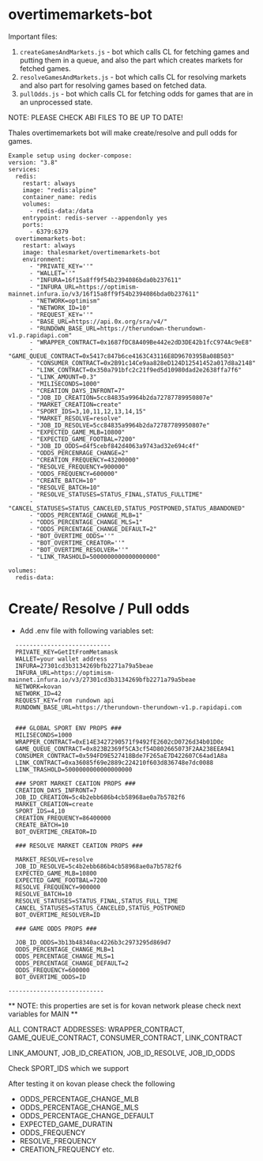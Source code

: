 # overtimemarkets-bot

Important files:

1. `createGamesAndMarkets.js` - bot which calls CL for fetching games and putting them in a queue, and also the part which creates markets for fetched games.
2. `resolveGamesAndMarkets.js` - bot which calls CL for resolving markets and also part for resolving games based on fetched data.
3. `pullOdds.js` - bot which calls CL for fetching odds for games that are in an unprocessed state.

NOTE: PLEASE CHECK ABI FILES TO BE UP TO DATE!

Thales overtimemarkets bot will make create/resolve and pull odds for games.

```
Example setup using docker-compose:
version: "3.8"
services:
  redis:
    restart: always
    image: "redis:alpine"
    container_name: redis
    volumes:
      - redis-data:/data
    entrypoint: redis-server --appendonly yes
    ports:
      - 6379:6379
  overtimemarkets-bot:
    restart: always
    image: thalesmarket/overtimemarkets-bot
    environment:
      - "PRIVATE_KEY=''"
      - "WALLET=''"
      - "INFURA=16f15a8ff9f54b2394086bda0b237611"
      - "INFURA_URL=https://optimism-mainnet.infura.io/v3/16f15a8ff9f54b2394086bda0b237611"
      - "NETWORK=optimism"
      - "NETWORK_ID=10"
      - "REQUEST_KEY=''"
      - "BASE_URL=https://api.0x.org/sra/v4/"
      - "RUNDOWN_BASE_URL=https://therundown-therundown-v1.p.rapidapi.com"
      - "WRAPPER_CONTRACT=0x1687fDC8A409Be442e2dD3DE42b1fcC974Ac9eE8"
      - "GAME_QUEUE_CONTRACT=0x5417c847b6ce4163C43116E8D9670395Ba08B503"
      - "CONSUMER_CONTRACT=0x2B91c14Ce9aa828eD124D12541452a017d8a2148"
      - "LINK_CONTRACT=0x350a791bfc2c21f9ed5d10980dad2e2638ffa7f6"
      - "LINK_AMOUNT=0.3"
      - "MILISECONDS=1000"
      - "CREATION_DAYS_INFRONT=7"
      - "JOB_ID_CREATION=5cc84835a9964b2da72787789950807e"
      - "MARKET_CREATION=create"
      - "SPORT_IDS=3,10,11,12,13,14,15"
      - "MARKET_RESOLVE=resolve"
      - "JOB_ID_RESOLVE=5cc84835a9964b2da72787789950807e"
      - "EXPECTED_GAME_MLB=10800"
      - "EXPECTED_GAME_FOOTBAL=7200"
      - "JOB_ID_ODDS=d4f5cebf842d4063a9743ad32e694c4f"
      - "ODDS_PERCENRAGE_CHANGE=2"
      - "CREATION_FREQUENCY=43200000"
      - "RESOLVE_FREQUENCY=900000"
      - "ODDS_FREQUENCY=600000"
      - "CREATE_BATCH=10"
      - "RESOLVE_BATCH=10"
      - "RESOLVE_STATUSES=STATUS_FINAL,STATUS_FULLTIME"
      - "CANCEL_STATUSES=STATUS_CANCELED,STATUS_POSTPONED,STATUS_ABANDONED"
      - "ODDS_PERCENTAGE_CHANGE_MLB=1"
      - "ODDS_PERCENTAGE_CHANGE_MLS=1"
      - "ODDS_PERCENTAGE_CHANGE_DEFAULT=2"
      - "BOT_OVERTIME_ODDS=''"
      - "BOT_OVERTIME_CREATOR=''"
      - "BOT_OVERTIME_RESOLVER=''"
      - "LINK_TRASHOLD=5000000000000000000"

volumes:
  redis-data:

```

# Create/ Resolve / Pull odds

- Add .env file with following variables set:

```
  ---------------------------
  PRIVATE_KEY=GetItFromMetamask
  WALLET=your wallet address
  INFURA=27301cd3b3134269bfb2271a79a5beae
  INFURA_URL=https://optimism-mainnet.infura.io/v3/27301cd3b3134269bfb2271a79a5beae
  NETWORK=kovan
  NETWORK_ID=42
  REQUEST_KEY=from rundown api
  RUNDOWN_BASE_URL=https://therundown-therundown-v1.p.rapidapi.com


  ### GLOBAL SPORT ENV PROPS ###
  MILISECONDS=1000
  WRAPPER_CONTRACT=0xE14E3427290571f9492fE2602cD0726d34b01D0c
  GAME_QUEUE_CONTRACT=0x823B2369f5CA3cf54D802665073F2AA238EEA941
  CONSUMER_CONTRACT=0x594FD9E527418Bde7F265aE7D422607C64ad1A8a
  LINK_CONTRACT=0xa36085f69e2889c224210f603d836748e7dc0088
  LINK_TRASHOLD=5000000000000000000

  ### SPORT MARKET CEATION PROPS ###
  CREATION_DAYS_INFRONT=7
  JOB_ID_CREATION=5c4b2ebb686b4cb58968ae0a7b5782f6
  MARKET_CREATION=create
  SPORT_IDS=4,10
  CREATION_FREQUENCY=86400000
  CREATE_BATCH=10
  BOT_OVERTIME_CREATOR=ID

  ### RESOLVE MARKET CEATION PROPS ###

  MARKET_RESOLVE=resolve
  JOB_ID_RESOLVE=5c4b2ebb686b4cb58968ae0a7b5782f6
  EXPECTED_GAME_MLB=10800
  EXPECTED_GAME_FOOTBAL=7200
  RESOLVE_FREQUENCY=900000
  RESOLVE_BATCH=10
  RESOLVE_STATUSES=STATUS_FINAL,STATUS_FULL_TIME
  CANCEL_STATUSES=STATUS_CANCELED,STATUS_POSTPONED
  BOT_OVERTIME_RESOLVER=ID

  ### GAME ODDS PROPS ###

  JOB_ID_ODDS=3b13b48340ac4226b3c2973295d869d7
  ODDS_PERCENTAGE_CHANGE_MLB=1
  ODDS_PERCENTAGE_CHANGE_MLS=1
  ODDS_PERCENTAGE_CHANGE_DEFAULT=2
  ODDS_FREQUENCY=600000
  BOT_OVERTIME_ODDS=ID

---------------------------
```

** NOTE: this properties are set is for kovan network please check next variables for MAIN **

ALL CONTRACT ADDRESSES: WRAPPER_CONTRACT, GAME_QUEUE_CONTRACT, CONSUMER_CONTRACT, LINK_CONTRACT

LINK_AMOUNT, JOB_ID_CREATION, JOB_ID_RESOLVE, JOB_ID_ODDS

Check SPORT_IDS which we support

After testing it on kovan please check the following

- ODDS_PERCENTAGE_CHANGE_MLB
- ODDS_PERCENTAGE_CHANGE_MLS
- ODDS_PERCENTAGE_CHANGE_DEFAULT
- EXPECTED_GAME_DURATIN
- ODDS_FREQUENCY
- RESOLVE_FREQUENCY
- CREATION_FREQUENCY
  etc.
